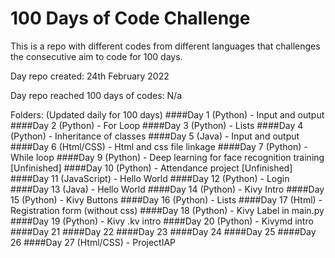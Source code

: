 # 100 Days of Code Challenge
This is a repo with different codes from different languages that challenges the consecutive aim to code for 100 days.

Day repo created: 24th February 2022

Day repo reached 100 days of codes: N/a

Folders: (Updated daily for 100 days)
####Day 1 (Python) - Input and output
####Day 2 (Python) - For Loop
####Day 3 (Python) - Lists
####Day 4 (Python) - Inheritance of classes
####Day 5 (Java) - Input and output
####Day 6 (Html/CSS) - Html and css file linkage
####Day 7 (Python) - While loop
####Day 9 (Python) - Deep learning for face recognition training [Unfinished]
####Day 10 (Python) - Attendance project [Unfinished]
####Day 11 (JavaScript) - Hello World
####Day 12 (Python) - Login
####Day 13 (Java) - Hello World
####Day 14 (Python) - Kivy Intro
####Day 15 (Python) - Kivy Buttons
####Day 16 (Python) - Lists
####Day 17 (Html) - Registration form (without css)
####Day 18 (Python) - Kivy Label in main.py
####Day 19 (Python) - Kivy .kv intro
####Day 20 (Python) - Kivymd intro
####Day 21
####Day 22
####Day 23
####Day 24
####Day 25
####Day 26
####Day 27 (Html/CSS) - ProjectIAP
